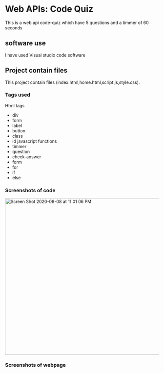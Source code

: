 # Web APIs: Code Quiz
This is a web api code-quiz which have 5 questions and a timmer of 60 seconds 

## software use
I have used Visual studio code software 

## Project contain files
This project contain files (index.html,home.html,script.js,style.css).

### Tags used
Html tags
* div
* form
* label 
* button
* class
* id
javascript functions
* timmer
* question
* check-answer 
* form
* for 
* if
* else

### Screenshots of code
<img width="511" alt="Screen Shot 2020-08-08 at 11 01 06 PM" src="https://user-images.githubusercontent.com/66503170/89726075-422c2800-d9cb-11ea-8f75-5f1ec8cf958a.png">

### Screenshots of webpage
